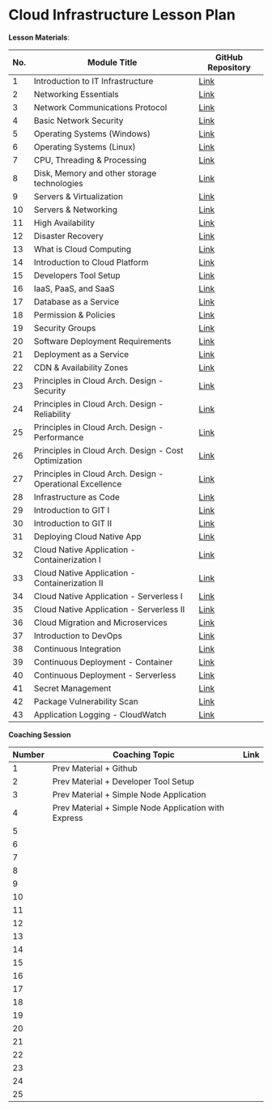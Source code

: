 # Cloud Infrastructure Lesson Plan

**Lesson Materials**:

| No. | Module Title | GitHub Repository |
|-----|--------------|-------------------|
| 1 | Introduction to IT Infrastructure | [Link](https://github.com/su-ntu-ctp/6m-cloud-1.1-infra-intro) |
| 2 | Networking Essentials | [Link](https://github.com/su-ntu-ctp/6m-cloud-1.2-networking-essentials) |
| 3 | Network Communications Protocol | [Link](https://github.com/su-ntu-ctp/6m-cloud-1.3-networking-communications) |
| 4 | Basic Network Security | [Link](https://github.com/su-ntu-ctp/6m-cloud-1.4-basic-security) |
| 5 | Operating Systems (Windows) | [Link](https://github.com/su-ntu-ctp/6m-cloud-1.5-operating-systems-windows) |
| 6 | Operating Systems (Linux) | [Link](https://github.com/su-ntu-ctp/6m-cloud-1.6-operating-systems-linux) |
| 7 | CPU, Threading & Processing | [Link](https://github.com/su-ntu-ctp/6m-cloud-1.7-cpu-threading-processing) |
| 8 | Disk, Memory and other storage technologies | [Link](https://github.com/su-ntu-ctp/6m-cloud-1.8-disk-memory-storage) |
| 9 | Servers & Virtualization | [Link](https://github.com/su-ntu-ctp/6m-cloud-1.9-servers-virtualization) |
| 10 | Servers & Networking | [Link](https://github.com/su-ntu-ctp/6m-cloud-1.10-servers-networking) |
| 11 | High Availability | [Link](https://github.com/su-ntu-ctp/6m-cloud-1.11-high-availability) |
| 12 | Disaster Recovery | [Link](https://github.com/su-ntu-ctp/6m-cloud-1.12-disaster-recovery) |
| 13 | What is Cloud Computing | [Link](https://github.com/su-ntu-ctp/6m-cloud-2.1-cloud-computing) |
| 14 | Introduction to Cloud Platform | [Link](https://github.com/su-ntu-ctp/6m-cloud-2.2-cloud-platform) |
| 15 | Developers Tool Setup | [Link](https://github.com/su-ntu-ctp/6m-cloud-2.3-developers-tool) |
| 16 | IaaS, PaaS, and SaaS | [Link](https://github.com/su-ntu-ctp/6m-cloud-2.4-iaas-paas-saas) |
| 17 | Database as a Service | [Link](https://github.com/su-ntu-ctp/6m-cloud-2.5-database-as-a-service) |
| 18 | Permission & Policies | [Link](https://github.com/su-ntu-ctp/6m-cloud-2.6-permission-policies) |
| 19 | Security Groups | [Link](https://github.com/su-ntu-ctp/6m-cloud-2.7-security-groups) |
| 20 | Software Deployment Requirements | [Link](https://github.com/su-ntu-ctp/6m-cloud-2.8-software-deployment-requirements) |
| 21 | Deployment as a Service | [Link](https://github.com/su-ntu-ctp/6m-cloud-2.9-deployment-as-a-service) |
| 22 | CDN & Availability Zones | [Link](https://github.com/su-ntu-ctp/6m-cloud-2.10-cdn-and-availability-zones) |
| 23 | Principles in Cloud Arch. Design - Security | [Link](https://github.com/su-ntu-ctp/6m-cloud-2.11-principles-in-cloud-architecture-design-security) |
| 24 | Principles in Cloud Arch. Design - Reliability | [Link](https://github.com/su-ntu-ctp/6m-cloud-2.12-principles-in-cloud-architecture-design-reliability) |
| 25 | Principles in Cloud Arch. Design - Performance | [Link](https://github.com/su-ntu-ctp/6m-cloud-2.13-principles-in-cloud-architecture-design-performance) |
| 26 | Principles in Cloud Arch. Design - Cost Optimization | [Link](https://github.com/su-ntu-ctp/6m-cloud-2.14-principles-in-cloud-architecture-design-cost-optimization) |
| 27 | Principles in Cloud Arch. Design - Operational Excellence | [Link](https://github.com/su-ntu-ctp/6m-cloud-2.15-principles-in-cloud-architecture-design-operational-excellence) |
| 28 | Infrastructure as Code | [Link](https://github.com/su-ntu-ctp/6m-cloud-2.16-infrastructure-as-code) |
| 29 | Introduction to GIT I | [Link](https://github.com/su-ntu-ctp/6m-cloud-3.1-introduction-to-git-i) |
| 30 | Introduction to GIT II | [Link](https://github.com/su-ntu-ctp/6m-cloud-3.2-introduction-to-git-ii) |
| 31 | Deploying Cloud Native App | [Link](https://github.com/su-ntu-ctp/6m-cloud-3.3-deploying-cloud-native-app) |
| 32 | Cloud Native Application - Containerization I | [Link](https://github.com/su-ntu-ctp/6m-cloud-3.4-cloud-native-application-containerization-i) |
| 33 | Cloud Native Application - Containerization II | [Link](https://github.com/su-ntu-ctp/6m-cloud-3.5-cloud-native-application-containerization-ii) |
| 34 | Cloud Native Application - Serverless I | [Link](https://github.com/su-ntu-ctp/6m-cloud-3.6-cloud-native-application-serverless-i) |
| 35 | Cloud Native Application - Serverless II | [Link](https://github.com/su-ntu-ctp/6m-cloud-3.7-cloud-native-application-serverless-ii) |
| 36 | Cloud Migration and Microservices | [Link](https://github.com/su-ntu-ctp/6m-cloud-3.8-cloud-migration-and-microservices) |
| 37 | Introduction to DevOps | [Link](https://github.com/su-ntu-ctp/6m-cloud-3.9-introduction-to-devops) |
| 38 | Continuous Integration | [Link](https://github.com/su-ntu-ctp/6m-cloud-3.10-continuous-integration) |
| 39 | Continuous Deployment - Container | [Link](https://github.com/su-ntu-ctp/6m-cloud-3.11-continuous-deployment-container) |
| 40 | Continuous Deployment - Serverless | [Link](https://github.com/su-ntu-ctp/6m-cloud-3.12-continuous-deployment-serverless) |
| 41 | Secret Management | [Link](https://github.com/su-ntu-ctp/6m-cloud-3.13-secret-management) |
| 42 | Package Vulnerability Scan | [Link](https://github.com/su-ntu-ctp/6m-cloud-3.14-package-vulnerability-scan) |
| 43 | Application Logging - CloudWatch | [Link](https://github.com/su-ntu-ctp/6m-cloud-3.15-application-logging-cloudwatch) |

**Coaching Session**

| Number | Coaching Topic | Link |
|--------|--------|------|
|   1    | Prev Material + Github |      |
|   2    | Prev Material + Developer Tool Setup |      |
|   3    | Prev Material + Simple Node Application |      |
|   4    | Prev Material + Simple Node Application with Express |      |
|   5    |        |      |
|   6    |        |      |
|   7    |        |      |
|   8    |        |      |
|   9    |        |      |
|   10   |        |      |
|   11   |        |      |
|   12   |        |      |
|   13   |        |      |
|   14   |        |      |
|   15   |        |      |
|   16   |        |      |
|   17   |        |      |
|   18   |        |      |
|   19   |        |      |
|   20   |        |      |
|   21   |        |      |
|   22   |        |      |
|   23   |        |      |
|   24   |        |      |
|   25   |        |      |
